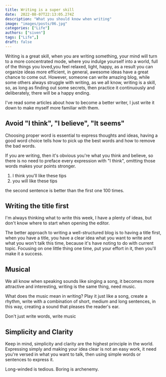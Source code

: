 ```yaml
---
title: Writing is a super skill
date:  2022-08-07T22:13:05.274Z
description: "What you should know when writing"
image: "images/posts/06.jpg"
categories: ["Life"]
authors: ["siven"]
tags: ["Life",]
draft: false
---
```


Writing is a great skill, when you are writing something, your mind will turn to a more concentrated mode, where you indulge yourself into a world, full of the things you loved,you feel relaxed, light, happy, as a result you can organize ideas more efficient, in general, awesome ideas have a great chance to come out. However, someone can write amazing blog, while some others always struggle with writing, as we all know, writing is a skill, so, as long as finding out some secrets, then practice it continuously and deliberately, there will be a happy ending.

I've read some articles about how to become a better writer, I just write it down to make myself more familiar with them.

## Avoid "I think", "I believe", "It seems"

Choosing proper word is essential to express thoughts and ideas, having a good word choice tells how to pick up the best words and how to remove the bad words.

If you are writing, then it's obvious you're what you think and believe, so there is no need to preface every expression with "I think", omitting those words makes your points stronger.

1. I think you'll like these tips
2. you will like these tips

the second sentence is better than the first one 100 times.

## Writing the title first

I'm always thinking what to write this week, I have a plenty of ideas, but don't know where to start when opening the editor.

The better approach to writing a well-structured blog is to having a title first, when you have a title, you have a clear idea what you want to write and what you won't talk this time, because it's have noting to do with current topic. Focusing on one little thing one time, put your effort in it, then you'll make it a success.

## Musical

We all know when speaking sounds like singing a song, it becomes more attractive and interesting, writing is the same thing, need music.

What does the music mean in writing? Play it just like a song, create a rhythm, write with a combination of short, medium and long sentences, in this way, creating a sound that pleases the reader's ear.

Don't just write words, write music

## Simplicity and Clarity

Keep in mind, simplicity and clarity are the highest principle in the world.
Expressing simply and making your idea clear is not an easy work, it need you're versed in what you want to talk, then using simple words or sentences to express it.

Long-winded is tedious.
Boring is archenemy.
